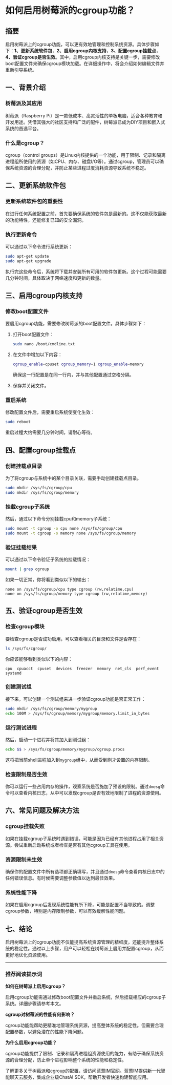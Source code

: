 # 如何启用树莓派的cgroup功能？


## 摘要

启用树莓派上的cgroup功能，可以更有效地管理和控制系统资源。具体步骤如下：**1、更新系统软件包**，**2、启用cgroup内核支持**，**3、配置cgroup挂载点**，**4、验证cgroup是否生效**。其中，启用cgroup内核支持是关键一步，需要修改boot配置文件来确保cgroup模块加载。在详细操作中，将会介绍如何编辑文件并重新引导系统。

## 一、背景介绍

### 树莓派及其应用

树莓派（Raspberry Pi）是一款低成本、高灵活性的单板电脑，适合各种教育和开发用途。凭借其强大的社区支持和广泛的配件，树莓派已成为DIY项目和嵌入式系统的首选平台。

### 什么是cgroup？

cgroup（control groups）是Linux内核提供的一个功能，用于限制、记录和隔离进程组所使用的资源（如CPU、内存、磁盘I/O等）。通过cgroup，管理员可以确保系统资源的合理分配，并防止某些进程过度消耗资源导致系统不稳定。

## 二、更新系统软件包

### 更新系统软件包的重要性

在进行任何系统配置之前，首先要确保系统的软件包是最新的。这不仅能获取最新的功能特性，还能修复已知的安全漏洞。

### 执行更新命令

可以通过以下命令进行系统更新：

```bash
sudo apt-get update
sudo apt-get upgrade
```

执行完这些命令后，系统将下载并安装所有可用的软件包更新。这个过程可能需要几分钟时间，具体取决于网络速度和更新的数量。

## 三、启用cgroup内核支持

### 修改boot配置文件

要启用cgroup功能，需要修改树莓派的boot配置文件。具体步骤如下：

1. 打开boot配置文件：

    ```bash
    sudo nano /boot/cmdline.txt
    ```

2. 在文件中增加以下内容：

    ```bash
    cgroup_enable=cpuset cgroup_memory=1 cgroup_enable=memory
    ```

    确保这一行配置是在同一行内，并与其他配置通过空格分隔。

3. 保存并关闭文件。

### 重启系统

修改配置文件后，需要重启系统使变化生效：

```bash
sudo reboot
```

重启过程大约需要几分钟时间，请耐心等待。

## 四、配置cgroup挂载点

### 创建挂载点目录

为了将cgroup与系统中的某个目录关联，需要手动创建挂载点目录。

```bash
sudo mkdir /sys/fs/cgroup/cpu
sudo mkdir /sys/fs/cgroup/memory
```

### 挂载cgroup子系统

然后，通过以下命令分别挂载cpu和memory子系统：

```bash
sudo mount -t cgroup -o cpu none /sys/fs/cgroup/cpu
sudo mount -t cgroup -o memory none /sys/fs/cgroup/memory
```

### 验证挂载结果

可以通过以下命令验证子系统的挂载情况：

```bash
mount | grep cgroup
```

如果一切正常，你将看到类似以下的输出：

```
none on /sys/fs/cgroup/cpu type cgroup (rw,relatime,cpu)
none on /sys/fs/cgroup/memory type cgroup (rw,relatime,memory)
```

## 五、验证cgroup是否生效

### 检查cgroup模块

要检查cgroup是否成功启用，可以查看相关的目录和文件是否存在：

```bash
ls /sys/fs/cgroup/
```

你应该能够看到类似以下的内容：

```
cpu  cpuacct  cpuset  devices  freezer  memory  net_cls  perf_event  systemd
```

### 创建测试组

接下来，可以创建一个测试组来进一步验证cgroup功能是否正常工作：

```bash
sudo mkdir /sys/fs/cgroup/memory/mygroup
echo 100M > /sys/fs/cgroup/memory/mygroup/memory.limit_in_bytes
```

### 运行测试进程

然后，启动一个进程并将其加入到测试组：

```bash
echo $$ > /sys/fs/cgroup/memory/mygroup/cgroup.procs
```

这将把当前shell进程加入到`mygroup`组中，从而受到刚才设置的内存限制。

### 检查限制是否生效

你可以运行一些占用内存的操作，观察系统是否施加了预设的限制。通过`dmesg`命令可以查看内核日志，从中可以发现cgroup是否有效地限制了进程的资源使用。

## 六、常见问题及解决方法

### cgroup挂载失败

如果在挂载cgroup子系统时遇到错误，可能是因为已经有其他进程占用了相关资源。尝试重新启动系统或者检查是否有其他cgroup工具在使用。

### 资源限制未生效

确保你的配置文件中所有选项都正确填写，并且通过`dmesg`命令查看内核日志中的任何错误信息。有时候需要调整参数值以达到最佳效果。

### 系统性能下降

如果在启用cgroup后发现系统性能有所下降，可能是配置不当导致的。调整cgroup参数，特别是内存限制参数，可以有效缓解性能问题。

## 七、结论

启用树莓派上的cgroup功能不仅能提高系统资源管理的精细度，还能提升整体系统的稳定性。通过以上步骤，用户可以轻松在树莓派上启用并配置cgroup，从而更好地优化资源使用。

---

### 推荐阅读提示词

**如何在树莓派上启用cgroup？**

启用cgroup功能需通过修改boot配置文件并重启系统，然后挂载相应的cgroup子系统。详细步骤请参考本文。

**cgroup对树莓派的性能有何影响？**

cgroup功能能帮助更精准地管理系统资源，提高整体系统的稳定性。但需要合理配置参数，以避免潜在的性能下降问题。

**为什么启用cgroup功能？**

cgroup功能提供了限制、记录和隔离进程组资源使用的能力，有助于确保系统资源的合理分配，防止单个进程影响整个系统的性能和稳定性。

了解更多关于树莓派和cgroup的配置，请访问[蓝莺IM官网](https://www.lanyingim.com)。蓝莺IM提供新一代智能聊天云服务，集成企业级ChatAI SDK，帮助开发者快速构建智能应用。